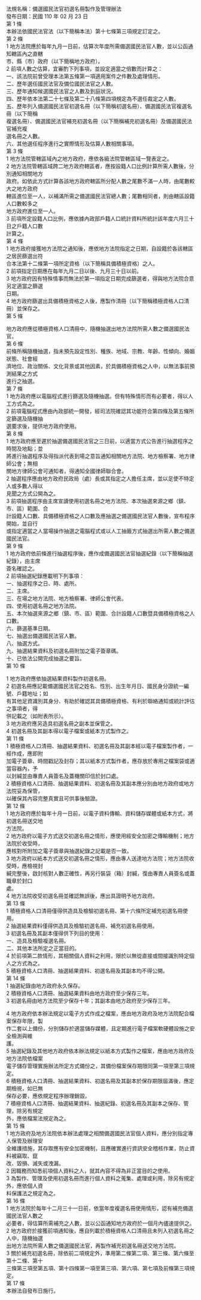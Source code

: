 法規名稱：備選國民法官初選名冊製作及管理辦法  
發布日期：民國 110 年 02 月 23 日  
第 1 條  
本辦法依國民法官法（以下簡稱本法）第十七條第三項規定訂定之。  
第 2 條  
1 地方法院應於每年九月一日前，估算次年度所需備選國民法官人數，並以公函通知轄區內之直轄  
市、縣（市）政府（以下簡稱地方政府）。  
2 前項人數之估算，宜審酌下列事項，並設定適當之倍數而計算之：  
一、該法院前曾受理本法第五條第一項適用案件之件數及處理情形。  
二、歷年選任國民法官及備位國民法官之人數。  
三、歷年通知候選國民法官之人數及到庭狀況。  
四、歷年依本法第二十七條及第二十八條第四項規定為不選任裁定之人數。  
五、歷年列入備選國民法官初選名冊（以下簡稱初選名冊）、備選國民法官複選名冊（以下簡稱  
複選名冊）、備選國民法官補充初選名冊（以下簡稱補充初選名冊）及備選國民法官補充複  
選名冊之人數。  
六、其他選任程序進行之實際情形及估算人數相關事項。  
第 3 條  
1 地方法院管轄區域內之地方政府，應依各級法院管轄區域一覽表定之。  
2 地方法院管轄區域跨二地方政府轄區者，應按設籍人口比例計算所需人數後，分別通知相關地方  
政府。如依此方式計算各該地方政府轄區所分配人數之尾數不滿一人時，由尾數較大之地方政府  
轄區進位至一人，以補滿所需之備選國民法官總人數；尾數相同者，則由轄區設籍人口數較多之  
地方政府進位至一人。  
3 前項所定設籍人口比例，應依據內政部戶籍人口統計資料所統計該年度六月三十日之戶籍人口數  
計算之。  
第 4 條  
1 地方政府接獲地方法院之通知後，應依地方法院指定之日期，自設籍於各該轄區之居民篩選出符  
合本法第十二條第一項所定資格（以下簡稱具備積極資格）之人。  
2 前項指定日期應在每年九月二日以後、九月三十日以前。  
3 地方政府因有特殊情事而無法於第一項指定日期完成篩選者，得與地方法院合意另定適當之篩選  
日期。  
4 地方政府篩選出具備積極資格之人後，應製作清冊（以下簡稱積極資格人口清冊）並保存之。  
第 5 條  


地方政府應從積極資格人口清冊中，隨機抽選出地方法院所需人數之備選國民法官。  
第 6 條  
前條所稱隨機抽選，指未預先設定性別、種族、地域、宗教、年齡、性傾向、婚姻狀態、社會經  
濟地位、政治關係、文化背景或其他因素，於具備積極資格之人中，以無法事前預測結果之方式  
進行之抽選。  
第 7 條  
1 地方政府應以電腦程式進行篩選及隨機抽選。但有特殊情形而有必要者，得以人工方式為之。  
2 前項電腦程式應由內政部統一開發，經司法院確認其功能符合第四條及第五條所定篩選及隨機抽  
選要求後，提供地方政府使用。  
第 8 條  
1 地方政府應至遲於抽選備選國民法官之三日前，以適當方式公告進行抽選程序之時間及地點；並  
將進行抽選程序及得指派代表到場之意旨通知相關地方法院、地方檢察署、地方律師公會；無相  
關地方律師公會可通知者，得通知全國律師聯合會。  
2 抽選程序應由地方政府民政局（處）長或其指定之人擔任主席，並以足使不特定人或多數人得以  
見聞之方式公開為之。  
3 前項抽選程序由主席宣讀使用初選名冊之地方法院、本次抽選來源之鄉（鎮、市、區）範圍、合  
計設籍人口數、具備積極資格之人口數及應抽選之備選國民法官人數後，宣布程序開始，並自行  
或指定適當之人當場操作抽選之電腦程式或以人工抽籤方式抽選出所需人數之備選國民法官。  
第 9 條  
1 地方政府依前條進行抽選程序後，應作成備選國民法官抽選紀錄（以下簡稱抽選紀錄），由主席  
簽名確認之。  
2 前項抽選紀錄應載明下列事項：  
一、抽選程序之日、時、處所。  
二、主席。  
三、在場之地方法院、地方檢察署、律師公會代表。  
四、使用初選名冊之地方法院。  
五、本次抽選來源之鄉（鎮、市、區）範圍、合計設籍人口數暨具備積極資格之人口數。  
六、篩選基準日期。  
七、抽選出備選國民法官人數。  
八、抽選方式。  
九、抽選結果資料及初選名冊附加之電子簽章碼。  
十、已依法公開完成抽選之要旨。  
第 10 條  


1 地方政府應依抽選結果資料製作初選名冊。  
2 初選名冊應記載備選國民法官之姓名、性別、出生年月日、國民身分證統一編號、戶籍地址；如  
有其他足資識別其身分、有助於確認其具備積極資格、有利於聯絡通知或統計評估之事項者，得  
併記載之（如附表所示）。  
3 地方政府應另造具初選名冊之副本並保管之。  
4 初選名冊及其副本得以電子檔案或紙本方式製作之。  
第 11 條  
1 積極資格人口清冊、抽選結果資料、初選名冊及其副本經以電子檔案製作者，一經作成，應即附  
加電子簽章、時間戳記及封存；其以紙本方式製作者，應存放於專用之檔案袋或適當容器內，予  
以封緘並由專責人員簽名及蓋機關印信於封口處。  
2 積極資格人口清冊、抽選結果資料、初選名冊及其副本應分別由地方政府或地方法院妥為保管，  
以確保其內容完整真實且可供事後驗證。  
第 12 條  
1 地方政府應於每年十月一日前，以電子資料傳輸、資料儲存媒體或紙本方式，將初選名冊送交地  
方法院。  
2 地方政府以電子方式送交初選名冊之情形，應使用經安全加密之傳輸機制；地方法院於收受時，  
應核對所附加之電子簽章與抽選紀錄之記載是否一致。  
3 地方政府以紙本方式送交初選名冊之情形，應由專人送達地方法院；地方法院收受時，應檢視封  
緘完整後，啟封核對人數正確性，再另行裝袋（箱）封緘，復由專責人員簽名或蓋職章於封口  
處。  
4 地方法院收受初選名冊並確認無誤後，應出具證明予地方政府。  
第 13 條  
1 積極資格人口清冊僅得供造具及檢驗初選名冊、第十六條所定補充初選名冊使用。  
2 抽選結果資料僅得供造具及檢驗初選名冊、補充初選名冊使用。  
3 初選名冊及其副本僅得供下列目的使用：  
一、造具及檢驗複選名冊。  
二、其他本法所定之正當目的。  
4 於前項第二款情形，其相關個人資料之利用，限於以無從直接或間接識別特定個人之方式為之。  
5 積極資格人口清冊、抽選結果資料、初選名冊及其副本均不得公開。  
第 14 條  
1 抽選紀錄由地方政府永久保存。  
2 積極資格人口清冊、抽選結果資料由地方政府至少保存三年。  
3 初選名冊由地方法院至少保存十年；其副本由地方政府至少保存三年。  


4 地方政府依本辦法規定以電子方式作成之檔案，應由地方政府及地方法院配合檔案保存年限，製  
作二套以上備份，分別儲存於適當儲存媒體，且定期進行電子檔案軟硬體設施之安全檢測與維  
護。  
5 抽選紀錄及其他地方政府依本辦法規定以紙本方式製作之檔案，應由地方政府及地方法院依檔案  
電子儲存管理實施辦法所定方式備份之，其備份檔案保存期限同第一項至第三項規定。  
6 積極資格人口清冊、抽選結果資料、初選名冊及其副本於保存期限屆滿後，應定期檢視，如已無  
保存必要，應依規定程序辦理銷毀。  
7 積極資格人口清冊、抽選結果資料、抽選紀錄、初選名冊及其副本之保存、管理，除另有規定  
外，應依檔案法規定為之。  
第 15 條  
1 地方政府及地方法院依本辦法處理之相關備選國民法官個人資料，應分別指定專人保管及辦理安  
全維護措施，其存取應有安全加密機制，且應確實進行資訊安全稽核作業，防止資料被竊取、竄  
改、毀損、滅失或洩漏。  
2 因職務而知悉前項個人資料之人，就其內容不得為非正當目的之使用。  
3 為製作、管理及使用初選名冊而進行個人資料之蒐集、處理或利用，除另有規定外，應依個人資  
料保護法之規定為之。  
第 16 條  
1 地方法院於每年十二月三十一日前，依當年度複選名冊使用情形，認有補充備選國民法官人數之  
必要者，得估算所需補充之人數，並以公函通知地方政府於一個月內儘速提供之。  
2 地方政府於接獲前項通知後，應自列載於積極資格人口清冊且未列入初選名冊之人中，隨機抽選  
出地方法院所需人數之備選國民法官，再製作補充初選名冊送交地方法院。  
3 關於補充初選名冊，除依前二項規定外，準用第二條第二項、第三條、第六條至第十二條、第十  
三條第三項至第五項、第十四條第一項至第三項、第六項、第七項及前條第三項規定。  
第 17 條  
本辦法自發布日施行。  


